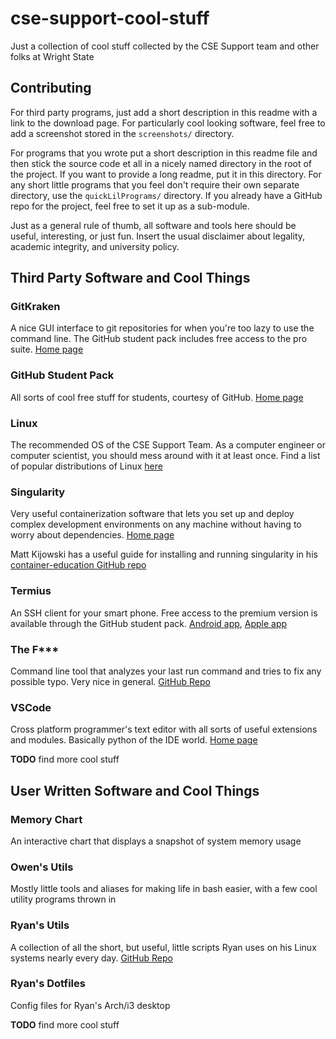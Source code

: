# cse-support-cool-stuff
Just a collection of cool stuff collected by the CSE Support team and other folks at Wright State 

## Contributing

For third party programs, just add a short description in this readme with a link to the download page. For particularly cool looking software, feel free to add a screenshot stored in the `screenshots/` directory.

For programs that you wrote put a short description in this readme file and then stick the source code et all in a nicely named directory in the root of the project. If you want to provide a long readme, put it in this directory. For any short little programs that you feel don't require their own separate directory, use the `quickLilPrograms/` directory. If you already have a GitHub repo for the project, feel free to set it up as a sub-module.

Just as a general rule of thumb, all software and tools here should be useful, interesting, or just fun. Insert the usual disclaimer about legality, academic integrity, and university policy.



## Third Party Software and Cool Things


### GitKraken

A nice GUI interface to git repositories for when you're too lazy to use the command line. The GitHub student pack includes free access to the pro suite. [Home page](https://www.gitkraken.com/)


### GitHub Student Pack

All sorts of cool free stuff for students, courtesy of GitHub. [Home page](https://education.github.com/pack)


### Linux

The recommended OS of the CSE Support Team. As a computer engineer or computer scientist, you should mess around with it at least once.  Find a list of popular distributions of Linux [here](https://distrowatch.com/)


### Singularity

Very useful containerization software that lets you set up and deploy complex development environments on any machine without having to worry about dependencies. [Home page](https://sylabs.io/)

Matt Kijowski has a useful guide for installing and running singularity in his [container-education GitHub repo](https://github.com/mkijowski/container-education)


### Termius

An SSH client for your smart phone. Free access to the premium version is available through the GitHub student pack. [Android app](https://play.google.com/store/apps/details?id=com.server.auditor.ssh.client&hl=en), [Apple app](https://apps.apple.com/us/app/termius-ssh-shell-console-terminal/id549039908)


### The F\*\*\*

Command line tool that analyzes your last run command and tries to fix any possible typo. Very nice in general. [GitHub Repo](https://github.com/nvbn/thefuck)


### VSCode

Cross platform programmer's text editor with all sorts of useful extensions and modules. Basically python of the IDE world. [Home page](https://code.visualstudio.com/)


**TODO** find more cool stuff



## User Written Software and Cool Things


### Memory Chart

An interactive chart that displays a snapshot of system memory usage


### Owen's Utils

Mostly little tools and aliases for making life in bash easier, with a few cool utility programs thrown in


### Ryan's Utils

A collection of  all the short, but useful, little scripts Ryan uses on his Linux systems nearly every day. [GitHub Repo](https://github.com/CodingPenguin1/Utils)


### Ryan's Dotfiles

Config files for Ryan's Arch/i3 desktop

**TODO** find more cool stuff


